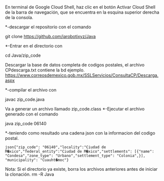En terminal de Google Cloud Shell, haz clic en el botón Activar Cloud Shell de la barra de navegación, que se encuentra en la esquina superior derecha de la consola.

*-descargar el repositorio con el comando

git clone     https://github.com/iarobotixyz/Java

*-Entrar en el directorio con 

cd Java/zip_code

Descargar la base de datos completa de codigos postales, el archivo CPdescarga.txt contiene la bd ejemplo. 
https://www.correosdemexico.gob.mx/SSLServicios/ConsultaCP/Descarga.aspx

*-compilar el archivo con 

javac zip_code.java

Va a generar un archivo llamado zip_code.class 
*-Ejecutar el archivo generado con el comando

java zip_code 06140

*-teniendo como resultado una cadena json con la informacion del codigo postal.

```json{"zip_code": "06140","locality":"Ciudad de M�xico","federal_entity":"Ciudad de M�xico","settlements": [{"name": "Condesa","zone_type": "Urbano","settlement_type": "Colonia",}], "municipality": "Cuauht�moc"}```


Nota: Si el directorio ya existe, borra los archivos anteriores antes de iniciar la clonación.
rm -R Java
